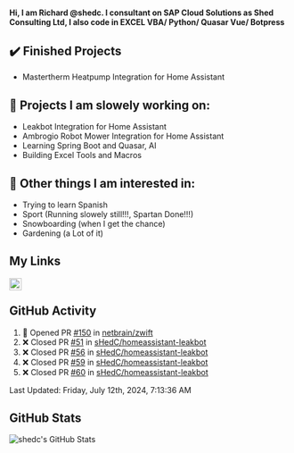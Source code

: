 #### Hi, I am Richard @shedc. I consultant on SAP Cloud Solutions as Shed Consulting Ltd, I also code in EXCEL VBA/ Python/ Quasar Vue/ Botpress

## ✔️ Finished Projects
- Mastertherm Heatpump Integration for Home Assistant

## 👋 Projects I am slowely working on:
- Leakbot Integration for Home Assistant
- Ambrogio Robot Mower Integration for Home Assistant
- Learning Spring Boot and Quasar, AI
- Building Excel Tools and Macros

## 👀 Other things I am interested in:
- Trying to learn Spanish
- Sport (Running slowely still!!!, Spartan Done!!!)
- Snowboarding (when I get the chance)
- Gardening (a Lot of it)

## My Links
[<img align="left" alt="shedc | LinkedIn" width="22px" src="https://cdn.jsdelivr.net/npm/simple-icons@v3/icons/linkedin.svg" />][linkedin]

<br/>

## GitHub Activity
<!--RECENT_ACTIVITY:start-->
1. 💪 Opened PR [#150](https://github.com/netbrain/zwift/pull/150) in [netbrain/zwift](https://github.com/netbrain/zwift)
2. ❌ Closed PR [#51](https://github.com/sHedC/homeassistant-leakbot/pull/51) in [sHedC/homeassistant-leakbot](https://github.com/sHedC/homeassistant-leakbot)
3. ❌ Closed PR [#56](https://github.com/sHedC/homeassistant-leakbot/pull/56) in [sHedC/homeassistant-leakbot](https://github.com/sHedC/homeassistant-leakbot)
4. ❌ Closed PR [#59](https://github.com/sHedC/homeassistant-leakbot/pull/59) in [sHedC/homeassistant-leakbot](https://github.com/sHedC/homeassistant-leakbot)
5. ❌ Closed PR [#60](https://github.com/sHedC/homeassistant-leakbot/pull/60) in [sHedC/homeassistant-leakbot](https://github.com/sHedC/homeassistant-leakbot)
<!--RECENT_ACTIVITY:end-->
<!--RECENT_ACTIVITY:last_update-->
Last Updated: Friday, July 12th, 2024, 7:13:36 AM
<!--RECENT_ACTIVITY:last_update_end-->

## GitHub Stats
<img align="left" alt="shedc's GitHub Stats" src="https://github-readme-stats.vercel.app/api?username=shedc&show_icons=true&hide_title=true" />

[linkedin]: https://www.linkedin.com/in/richard-holmes-3314251/
